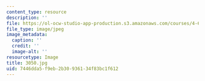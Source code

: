 ```yaml
---
content_type: resource
description: ''
file: https://ol-ocw-studio-app-production.s3.amazonaws.com/courses/4-614-religious-architecture-and-islamic-cultures-fall-2002/7446dda5f9eb2b30936134f83bc1f612_3050.jpg
file_type: image/jpeg
image_metadata:
  caption: ''
  credit: ''
  image-alt: ''
resourcetype: Image
title: 3050.jpg
uid: 7446dda5-f9eb-2b30-9361-34f83bc1f612
---
```

